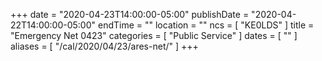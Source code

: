 +++
date = "2020-04-23T14:00:00-05:00"
publishDate = "2020-04-22T14:00:00-05:00"
endTime = ""
location = ""
ncs = [ "KE0LDS" ]
title = "Emergency Net 0423"
categories = [ "Public Service" ]
dates = [ "" ]
aliases = [ "/cal/2020/04/23/ares-net/" ]
+++
